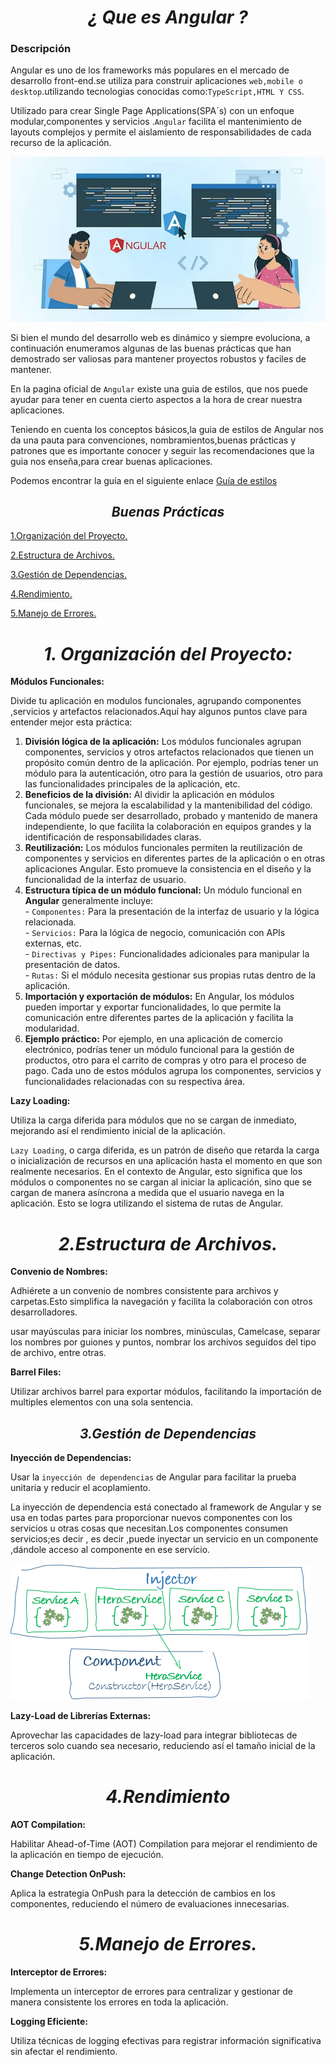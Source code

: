 <h1 align="center"> <em>¿ Que es Angular ?</em></h1>

### Descripción
Angular es uno de los frameworks más populares en el mercado de desarrollo front-end.se utiliza para construir 
aplicaciones `web,mobile o desktop`.utilizando tecnologias conocidas como:`TypeScript,HTML Y CSS`.

Utilizado para crear Single Page Applications(SPA´s) con un enfoque modular,componentes y servicios .`Angular` facilita el mantenimiento de layouts complejos y permite el aislamiento de responsabilidades de cada recurso de la aplicación.

![imagen 1](./img/img1.webp) 

Si bien el mundo del desarrollo web es dinámico y siempre evoluciona, a continuación enumeramos algunas de las buenas  prácticas que han demostrado ser valiosas para mantener proyectos robustos y faciles de mantener.

En la pagina oficial de `Angular` existe una guia de estilos, que nos puede ayudar para tener en cuenta cierto aspectos a la hora de crear nuestra aplicaciones. 

Teniendo en cuenta los conceptos básicos,la guia de estilos de Angular nos da una pauta para convenciones, nombramientos,buenas prácticas y patrones que es importante  conocer y seguir las recomendaciones que la guia nos enseña,para crear buenas  aplicaciones.

Podemos encontrar la guía en el siguiente enlace [Guía de estilos]( https://angular.io/guide/styleguide)

<h2 align="center"> <em>Buenas Prácticas</em></h2>

[1.Organización del Proyecto.](#módulos-funcionales)

[2.Estructura de Archivos.](#convenio-de-nombres)

[3.Gestión de Dependencias.](#inyección-de-dependencias)

[4.Rendimiento.](#aot-compilation)

[5.Manejo de Errores.](#logging-eficiente)

<h1 align="center"> <em>1. Organización del Proyecto:</em></h1>

  **Módulos Funcionales:**
  
   Divide tu aplicación en modulos funcionales, agrupando componentes ,servicios y artefactos relacionados.Aquí hay algunos puntos clave para entender mejor esta práctica:  

  1. **División lógica de la aplicación:** Los módulos funcionales agrupan componentes, servicios y otros artefactos relacionados que tienen un propósito común dentro de la aplicación. Por ejemplo, podrías tener un módulo para la autenticación, otro para la gestión de usuarios, otro para las funcionalidades principales de la aplicación, etc.  
  2. **Beneficios de la división:**  Al dividir la aplicación en módulos funcionales, se mejora la escalabilidad y la mantenibilidad del código. Cada módulo puede ser desarrollado, probado y mantenido de manera independiente, lo que facilita la colaboración en equipos grandes y la identificación de responsabilidades claras.  
  3. **Reutilización:** Los módulos funcionales permiten la reutilización de componentes y servicios en diferentes partes de la aplicación o en otras aplicaciones Angular. Esto promueve la consistencia en el diseño y la funcionalidad de la interfaz de usuario.    
  4. **Estructura típica de un módulo funcional:** Un módulo funcional en **Angular** generalmente incluye:  
    - `Componentes:` Para la presentación de la interfaz de usuario y la lógica relacionada.  
    - `Servicios:` Para la lógica de negocio, comunicación con APIs externas, etc.  
    - `Directivas y Pipes:` Funcionalidades adicionales para manipular la presentación de datos.  
    - `Rutas:` Si el módulo necesita gestionar sus propias rutas dentro de la aplicación.  
  5. **Importación y exportación de módulos:** En Angular, los módulos pueden importar y exportar funcionalidades, lo que permite la comunicación entre diferentes partes de la aplicación y facilita la modularidad.
  6. **Ejemplo práctico:**  Por ejemplo, en una aplicación de comercio electrónico, podrías tener un módulo funcional para la gestión de productos, otro para el carrito de compras y otro para el proceso de pago. Cada uno de estos módulos agrupa los componentes, servicios y funcionalidades relacionadas con su respectiva área.
   
   **Lazy Loading:** 
  
  Utiliza la carga diferida para módulos que no se cargan de inmediato, mejorando así el rendimiento inicial de la aplicación.

  `Lazy Loading`, o carga diferida, es un patrón de diseño que retarda la carga o inicialización de recursos en una aplicación hasta el momento en que son realmente necesarios. En el contexto de Angular, esto significa que los módulos o componentes no se cargan al iniciar la aplicación, sino que se cargan de manera asíncrona a medida que el usuario navega en la aplicación. Esto se logra utilizando el sistema de rutas de Angular.

  <h1 align="center"> <em>2.Estructura de Archivos.</em></h1>

  **Convenio de Nombres:**

  Adhiérete a un convenio de nombres consistente para archivos y carpetas.Esto simplifica la navegación y facilita la colaboración con otros desarrolladores.

  usar mayúsculas para iniciar los nombres, minúsculas, Camelcase, separar los nombres por guiones y puntos, nombrar los archivos seguidos del tipo de archivo, entre otras. 

  **Barrel Files:**

  Utilizar archivos barrel para exportar módulos, facilitando la importación de multiples elementos con una sola sentencia.

  <h2 align="center"> <em>3.Gestión de Dependencias</em></h2>

  **Inyección de Dependencias:**

 Usar la `inyección de dependencias` de Angular para facilitar la prueba unitaria y reducir el acoplamiento.

 La  inyección de dependencia está conectado al framework de Angular y se usa en todas partes para proporcionar nuevos componentes con los servicios u otras cosas que necesitan.Los componentes consumen servicios;es decir , es decir ,puede inyectar un servicio en un componente ,dándole acceso al componente en ese servicio.

 ![imagen 2](./img/injector-injects.png)

 **Lazy-Load de Librerías Externas:** 
 
 Aprovechar las capacidades de lazy-load para integrar bibliotecas de terceros solo cuando sea necesario, reduciendo así el tamaño inicial de la aplicación.

  <h1 align="center"> <em>4.Rendimiento</em></h1>

   **AOT Compilation:** 
  
  Habilitar Ahead-of-Time (AOT) Compilation para mejorar el rendimiento de la aplicación en tiempo de ejecución.

  **Change Detection OnPush:** 
  
  Aplica la estrategia OnPush para la detección de cambios en los componentes, reduciendo el número de evaluaciones innecesarias.


 <h1 align="center"> <em>5.Manejo de Errores.</em></h1>

 **Interceptor de Errores:** 
 
 Implementa un interceptor de errores para centralizar y gestionar de manera consistente los errores en toda la aplicación.

 **Logging Eficiente:** 
 
 Utiliza técnicas de logging efectivas para registrar información significativa sin afectar el rendimiento.